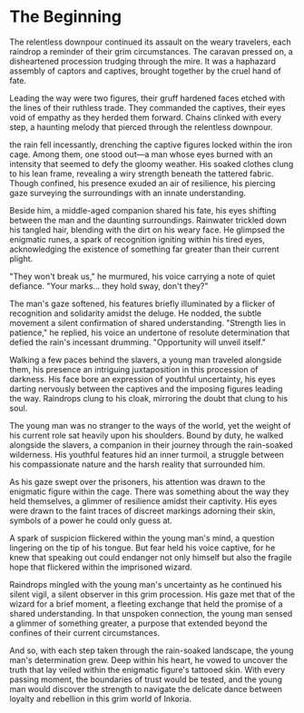 # The Beginning

The relentless downpour continued its assault on the weary travelers, each raindrop a reminder of their grim circumstances. The caravan pressed on, a disheartened procession trudging through the mire. It was a haphazard assembly of captors and captives, brought together by the cruel hand of fate.

Leading the way were two figures, their gruff hardened faces etched with the lines of their ruthless trade. They commanded the captives, their eyes void of empathy as they herded them forward. Chains clinked with every step, a haunting melody that pierced through the relentless downpour.

the rain fell incessantly, drenching the captive figures locked within the iron cage. Among them, one stood out—a man whose eyes burned with an intensity that seemed to defy the gloomy weather. His soaked clothes clung to his lean frame, revealing a wiry strength beneath the tattered fabric. Though confined, his presence exuded an air of resilience, his piercing gaze surveying the surroundings with an innate understanding.

Beside him, a middle-aged companion shared his fate, his eyes shifting between the man and the daunting surroundings. Rainwater trickled down his tangled hair, blending with the dirt on his weary face. He glimpsed the enigmatic runes, a spark of recognition igniting within his tired eyes, acknowledging the existence of something far greater than their current plight.

"They won't break us," he murmured, his voice carrying a note of quiet defiance. "Your marks... they hold sway, don't they?"

The man's gaze softened, his features briefly illuminated by a flicker of recognition and solidarity amidst the deluge. He nodded, the subtle movement a silent confirmation of shared understanding. "Strength lies in patience," he replied, his voice an undertone of resolute determination that defied the rain's incessant drumming. "Opportunity will unveil itself."

Walking a few paces behind the slavers, a young man traveled alongside them, his presence an intriguing juxtaposition in this procession of darkness. His face bore an expression of youthful uncertainty, his eyes darting nervously between the captives and the imposing figures leading the way. Raindrops clung to his cloak, mirroring the doubt that clung to his soul.

The young man was no stranger to the ways of the world, yet the weight of his current role sat heavily upon his shoulders. Bound by duty, he walked alongside the slavers, a companion in their journey through the rain-soaked wilderness. His youthful features hid an inner turmoil, a struggle between his compassionate nature and the harsh reality that surrounded him.

As his gaze swept over the prisoners, his attention was drawn to the enigmatic figure within the cage. There was something about the way they held themselves, a glimmer of resilience amidst their captivity. His eyes were drawn to the faint traces of discreet markings adorning their skin, symbols of a power he could only guess at.

A spark of suspicion flickered within the young man's mind, a question lingering on the tip of his tongue. But fear held his voice captive, for he knew that speaking out could endanger not only himself but also the fragile hope that flickered within the imprisoned wizard.

Raindrops mingled with the young man's uncertainty as he continued his silent vigil, a silent observer in this grim procession. His gaze met that of the wizard for a brief moment, a fleeting exchange that held the promise of a shared understanding. In that unspoken connection, the young man sensed a glimmer of something greater, a purpose that extended beyond the confines of their current circumstances.

And so, with each step taken through the rain-soaked landscape, the young man's determination grew. Deep within his heart, he vowed to uncover the truth that lay veiled within the enigmatic figure's tattooed skin. With every passing moment, the boundaries of trust would be tested, and the young man would discover the strength to navigate the delicate dance between loyalty and rebellion in this grim world of Inkoria.